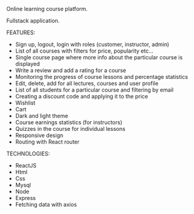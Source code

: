 Online learning course platform.

Fullstack application.

FEATURES:
- Sign up, logout, login with roles (customer, instructor, admin)
- List of all courses with filters for price, popularity etc...
- Single course page where more info about the particular course is displayed
- Write a review and add a rating for a course
- Monitoring the progress of course lessons and percentage statistics
- Edit, delete, add for all lectures, courses and user profile
- List of all students for a particular course and filtering by email
- Creating a discount code and applying it to the price
- Wishlist
- Cart
- Dark and light theme
- Course earnings statistics (for instructors)
- Quizzes in the course for individual lessons
- Responsive design
- Routing with React router

TECHNOLOGIES:
- ReactJS
- Html
- Css
- Mysql
- Node
- Express
- Fetching data with axios
